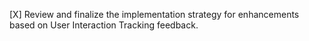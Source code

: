 [X] Review and finalize the implementation strategy for enhancements based on User Interaction Tracking feedback.